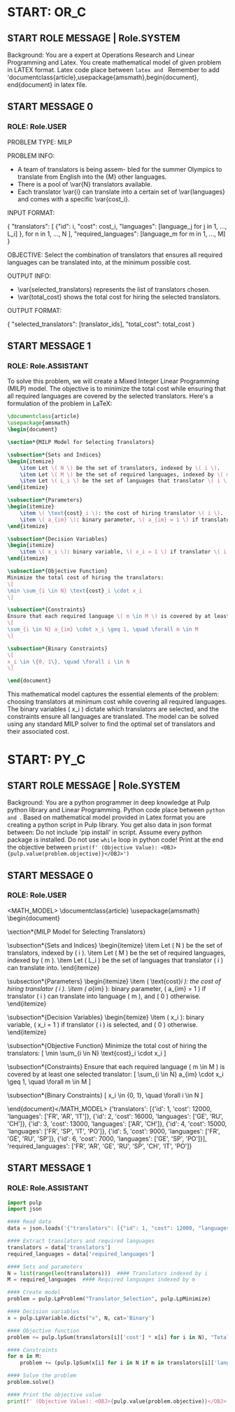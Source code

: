 # START: OR_C 
## START ROLE MESSAGE | Role.SYSTEM 
Background: You are a expert at Operations Research and Linear Programming and Latex. You create mathematical model of given problem in LATEX format. Latex code place between ```latex and ``` Remember to add 'documentclass{article},usepackage{amsmath},begin{document}, end{document} in latex file. 
## START MESSAGE 0 
### ROLE: Role.USER
<DESCRIPTION>
PROBLEM TYPE: MILP

PROBLEM INFO:

- A team of translators is being assem- bled for the summer Olympics to translate from English into the \{M} other languages.
- There is a pool of \var{N} translators available.
- Each translator \var{i} can translate into a certain set of \var{languages} and comes with a specific \var{cost_i}.

INPUT FORMAT: 

{
"translators": [
        {"id": i, 
         "cost": cost_i,
         "languages": [language_j for j in 1, ..., L_i]
        },
        for n in 1, ..., N
    ],
    "required_languages": [language_m for m in 1, ..., M]
}

OBJECTIVE: Select the combination of translators that ensures all required languages can be translated into, at the minimum possible cost.

OUTPUT INFO:

- \var{selected_translators} represents the list of translators chosen.
- \var{total_cost} shows the total cost for hiring the selected translators.

OUTPUT FORMAT:

{
    "selected_translators": [translator_ids],
    "total_cost": total_cost
}
</DESCRIPTION>


## START MESSAGE 1 
### ROLE: Role.ASSISTANT
To solve this problem, we will create a Mixed Integer Linear Programming (MILP) model. The objective is to minimize the total cost while ensuring that all required languages are covered by the selected translators. Here's a formulation of the problem in LaTeX:

```latex
\documentclass{article}
\usepackage{amsmath}
\begin{document}

\section*{MILP Model for Selecting Translators}

\subsection*{Sets and Indices}
\begin{itemize}
    \item Let \( N \) be the set of translators, indexed by \( i \).
    \item Let \( M \) be the set of required languages, indexed by \( m \).
    \item Let \( L_i \) be the set of languages that translator \( i \) can translate into.
\end{itemize}

\subsection*{Parameters}
\begin{itemize}
    \item \( \text{cost}_i \): the cost of hiring translator \( i \).
    \item \( a_{im} \): binary parameter, \( a_{im} = 1 \) if translator \( i \) can translate into language \( m \), and \( 0 \) otherwise.
\end{itemize}

\subsection*{Decision Variables}
\begin{itemize}
    \item \( x_i \): binary variable, \( x_i = 1 \) if translator \( i \) is selected, and \( 0 \) otherwise.
\end{itemize}

\subsection*{Objective Function}
Minimize the total cost of hiring the translators:
\[
\min \sum_{i \in N} \text{cost}_i \cdot x_i
\]

\subsection*{Constraints}
Ensure that each required language \( m \in M \) is covered by at least one selected translator:
\[
\sum_{i \in N} a_{im} \cdot x_i \geq 1, \quad \forall m \in M
\]

\subsection*{Binary Constraints}
\[
x_i \in \{0, 1\}, \quad \forall i \in N
\]

\end{document}
```

This mathematical model captures the essential elements of the problem: choosing translators at minimum cost while covering all required languages. The binary variables \( x_i \) dictate which translators are selected, and the constraints ensure all languages are translated. The model can be solved using any standard MILP solver to find the optimal set of translators and their associated cost.

# START: PY_C 
## START ROLE MESSAGE | Role.SYSTEM 
Background: You are a python programmer in deep knowledge at Pulp python library and Linear Programming. Python code place between ```python and ```. Based on mathematical model provided in Latex format you are creating a python script in Pulp library. You get also data in json format between: <DATA></DATA> Do not include 'pip install' in script. Assume every python package is installed. Do not use `while` loop in python code! Print at the end the objective between <OBJ></OBJ> `print(f' (Objective Value): <OBJ>{pulp.value(problem.objective)}</OBJ>')` 
## START MESSAGE 0 
### ROLE: Role.USER
<MATH_MODEL>
\documentclass{article}
\usepackage{amsmath}
\begin{document}

\section*{MILP Model for Selecting Translators}

\subsection*{Sets and Indices}
\begin{itemize}
    \item Let \( N \) be the set of translators, indexed by \( i \).
    \item Let \( M \) be the set of required languages, indexed by \( m \).
    \item Let \( L_i \) be the set of languages that translator \( i \) can translate into.
\end{itemize}

\subsection*{Parameters}
\begin{itemize}
    \item \( \text{cost}_i \): the cost of hiring translator \( i \).
    \item \( a_{im} \): binary parameter, \( a_{im} = 1 \) if translator \( i \) can translate into language \( m \), and \( 0 \) otherwise.
\end{itemize}

\subsection*{Decision Variables}
\begin{itemize}
    \item \( x_i \): binary variable, \( x_i = 1 \) if translator \( i \) is selected, and \( 0 \) otherwise.
\end{itemize}

\subsection*{Objective Function}
Minimize the total cost of hiring the translators:
\[
\min \sum_{i \in N} \text{cost}_i \cdot x_i
\]

\subsection*{Constraints}
Ensure that each required language \( m \in M \) is covered by at least one selected translator:
\[
\sum_{i \in N} a_{im} \cdot x_i \geq 1, \quad \forall m \in M
\]

\subsection*{Binary Constraints}
\[
x_i \in \{0, 1\}, \quad \forall i \in N
\]

\end{document}</MATH_MODEL>
<DATA>
{'translators': [{'id': 1, 'cost': 12000, 'languages': ['FR', 'AR', 'IT']}, {'id': 2, 'cost': 16000, 'languages': ['GE', 'RU', 'CH']}, {'id': 3, 'cost': 13000, 'languages': ['AR', 'CH']}, {'id': 4, 'cost': 15000, 'languages': ['FR', 'SP', 'IT', 'PO']}, {'id': 5, 'cost': 9000, 'languages': ['FR', 'GE', 'RU', 'SP']}, {'id': 6, 'cost': 7000, 'languages': ['GE', 'SP', 'PO']}], 'required_languages': ['FR', 'AR', 'GE', 'RU', 'SP', 'CH', 'IT', 'PO']}</DATA>


## START MESSAGE 1 
### ROLE: Role.ASSISTANT
```python
import pulp
import json

#### Read data
data = json.loads('{"translators": [{"id": 1, "cost": 12000, "languages": ["FR", "AR", "IT"]}, {"id": 2, "cost": 16000, "languages": ["GE", "RU", "CH"]}, {"id": 3, "cost": 13000, "languages": ["AR", "CH"]}, {"id": 4, "cost": 15000, "languages": ["FR", "SP", "IT", "PO"]}, {"id": 5, "cost": 9000, "languages": ["FR", "GE", "RU", "SP"]}, {"id": 6, "cost": 7000, "languages": ["GE", "SP", "PO"]}], "required_languages": ["FR", "AR", "GE", "RU", "SP", "CH", "IT", "PO"]}')

#### Extract translators and required languages
translators = data['translators']
required_languages = data['required_languages']

#### Sets and parameters
N = list(range(len(translators)))  #### Translators indexed by i
M = required_languages  #### Required languages indexed by m

#### Create model
problem = pulp.LpProblem("Translator_Selection", pulp.LpMinimize)

#### Decision variables
x = pulp.LpVariable.dicts("x", N, cat='Binary')

#### Objective function
problem += pulp.lpSum(translators[i]['cost'] * x[i] for i in N), "Total_Cost"

#### Constraints
for m in M:
    problem += (pulp.lpSum(x[i] for i in N if m in translators[i]['languages']) >= 1, f"Lang_Coverage_{m}")

#### Solve the problem
problem.solve()

#### Print the objective value
print(f' (Objective Value): <OBJ>{pulp.value(problem.objective)}</OBJ>')
```

